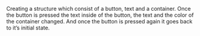 Creating a structure which consist of a button, text and a container. Once the button is pressed the text inside of the button, the text and the color of the container changed. And once the button is pressed again it goes back to it’s initial state.
